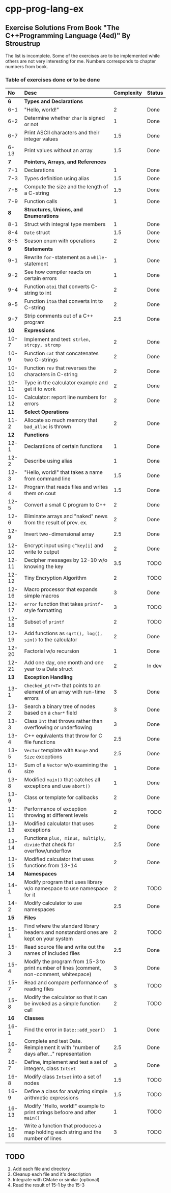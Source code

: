 # cpp-prog-lang-ex
## Exercise Solutions From Book "The C++Programming Language (4ed)" By Stroustrup

The list is incomplete. Some of the exercises are to be implemented while others are not very interesting for me.
Numbers corresponds to chapter numbers from book.

### Table of exercises done or to be done

| No  | Desc | Complexity | Status |
|:--- |:----|:--------- |:----- |
| **6** | **Types and Declarations**                     |     |      |
| 6-1  | "Hello, world!"                                 | 2   | Done |
| 6-2  | Determine whether `char` is signed or not         | 1   | Done |
| 6-7  | Print ASCII characters and their integer values | 1.5 | Done |
| 6-13 | Print values without an array                   | 1.5 | Done |
| **7** | **Pointers, Arrays, and References**           |     |      |
| 7-1  | Declarations                                    | 1   | Done |
| 7-3  | Types definition using alias                    | 1.5 | Done |
| 7-8  | Compute the size and the length of a C-string   | 1.5 | Done |
| 7-9  | Function calls                                  | 1   | Done |
| **8** | **Structures, Unions, and Enumerations**       |     |      |
| 8-1  | Struct with integral type members               | 1   | Done |
| 8-4  | `Date` struct                                     | 1.5 | Done |
| 8-5  | Season enum with operations                     | 2   | Done |
| **9** | **Statements** | | |
| 9-1  | Rewrite `for`-statement as a `while`-statement      | 1 | Done |
| 9-2  | See how compiler reacts on certain errors       | 1 | Done |
| 9-4  | Function `atoi` that converts C-string to int | 2 | Done |
| 9-5  | Function `itoa` that converts int to C-string | 2 | Done |
| 9-7  | Strip comments out of a C++ program | 2.5 | Done |
| **10** | **Expressions** | | |
| 10-7  | Implement and test: `strlen, strcpy, strcmp` | 2 | Done |
| 10-9  | Function `cat` that concatenates two C-strings | 2 | Done |
| 10-10 | Function `rev` that reverses the characters in C-string | 2 | Done |
| 10-11 | Type in the calculator example and get it to work | 2 | Done |
| 10-12 | Calculator: report line numbers for errors | 2 | Done |
| **11** | **Select Operations** | | |
| 11-2  | Allocate so much memory that `bad_alloc` is thrown | 2 | Done |
| **12** | **Functions** | | |
| 12-1  | Declarations of certain functions | 1 | Done   |
| 12-2  | Describe using alias | 1 | Done   |
| 12-3  | "Hello, world!" that takes a name from command line | 1.5 | Done   |
| 12-4  | Program that reads files and writes them on cout | 1.5 | Done   |
| 12-5  | Convert a small C program to C++ | 2 | Done   |
| 12-6  | Eliminate arrays and "naked" news from the result of prev. ex. | 2 | Done   |
| 12-9  | Invert two-dimensional array | 2.5 | Done   |
| 12-10 | Encrypt input using `c^key[i]` and write to output | 2 | Done   |
| 12-11 | Decipher messages by 12-10 w/o knowing the key | 3.5 | TODO   |
| 12-12 | Tiny Encryption Algorithm | 2 | TODO   |
| 12-16 | Macro processor that expands simple macros | 3 | Done   |
| 12-17 | `error` function that takes `printf`-style formatting | 3 | TODO   |
| 12-18 | Subset of `printf`| 2 | TODO   |
| 12-19 | Add functions as `sqrt(), log(), sin()` to the calculator | 2 | Done   |
| 12-20 | Factorial w/o recursion | 1 | Done   |
| 12-21 | Add one day, one month and one year to a Date struct | 2 | In dev |
| **13** | **Exception Handling** | | |
| 13-1 | `Checked_ptr<T>` that points to an element of an array with run-time errors | 3 | Done |
| 13-2 | Search a binary tree of nodes based on a `char*` field | 3 | Done |
| 13-3 | Class `Int` that throws rather than overflowing or underflowing | 3 | Done |
| 13-4 | C++ equivalents that throw for C file functions | 2.5 | Done |
| 13-5 | `Vector` template with `Range` and `Size` exceptions | 2.5 | Done |
| 13-6 | Sum of a `Vector` w/o examining the size | 1 | Done |
| 13-8 | Modified `main()` that catches all exceptions and use `abort()` | 1 | Done |
| 13-9 | Class or template for callbacks | 2 | Done |
| 13-11 | Performance of exception throwing at different levels | 2 | TODO |
| 13-13 | Modified calculator that uses exceptions | 2 | Done |
| 13-14 | Functions `plus, minus, multiply, divide` that check for overflow/underflow | 2.5 | Done |
| 13-15 | Modified calculator that uses functions from 13-14 | 2 | Done |
| **14** | **Namespaces** | | |
| 14-1 | Modify program that uses library w/o namespace to use namespace for it | 2 | TODO |
| 14-2 | Modify calculator to use namespaces | 2.5 | Done |
| **15** | **Files** | | |
| 15-1 | Find where the standard library headers and nonstandard ones are kept on your system | 2 | TODO |
| 15-3 | Read source file and write out the names of included files | 2.5 | Done |
| 15-4 | Modify the program from 15-3 to print number of lines (comment, non-comment, whitespace) | 3 | Done |
| 15-7 | Read and compare performance of reading files | 3 | TODO |
| 15-8 | Modify the calculator so that it can be invoked as a simple function call | 2 | TODO |
| **16** | **Classes** | | |
| 16-1 | Find the error in `Date::add_year()` | 1 | Done |
| 16-2 | Complete and test Date. Reimplement it with "number of days after..." representation | 2.5 | Done |
| 16-7 | Define, implement and test a set of integers, class `Intset` | 3 | Done |
| 16-8 | Modify class `Intset` into a set of nodes | 1.5 | TODO |
| 16-9 | Define a class for analyzing simple arithmetic expressions | 1.5 | TODO |
| 16-13 | Modify "Hello, world!" example to print strings befoore and after `main()` | 1 | TODO |
| 16-16 | Write a function that produces a map holding each string and the number of lines | 3 | TODO |


## TODO
1. Add each file and directory
1. Cleanup each file and it's description
1. Integrate with CMake or similar (optional)
1. Read the result of 15-1 by the 15-3
